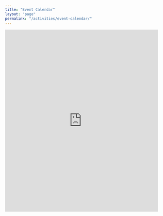 ```yaml
---
title: "Event Calendar"
layout: "page"
permalink: "/activities/event-calendar/"
---
```


<iframe src="https://calendar.google.com/calendar/embed?showTitle=0&src=hobarthackerspace.org.au_e8bdsp3blsl8f3ef0lh792k1ak%40group.calendar.google.com&ctz=Australia/Hobart&wkst=2" style="border: 0" frameborder="0" scrolling="yes" width="100%" height="600"></iframe>

